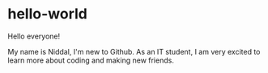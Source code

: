 # hello-world
Hello everyone!

My name is Niddal, I'm new to Github. As an IT student, I am very excited to learn more about coding and making new friends.
